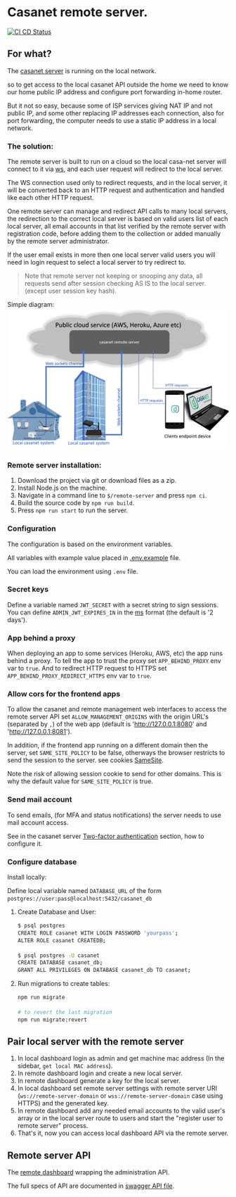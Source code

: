 # Casanet remote server.

[![CI CD Status](https://github.com/casanet/remote-server/workflows/Casanet%20Remote%20CI%20CD/badge.svg?branch=master)](https://github.com/casanet/remote-server/actions)

## For what?

The [casanet server](https://github.com/casanet/casanet-server) is running on the local network.

so to get access to the local casanet API outside the home we need to know our home public IP address and configure port forwarding in-home router.

But it not so easy, because some of ISP services giving NAT IP and not public IP, and some other replacing IP addresses each connection,
also for port forwarding, the computer needs to use a static IP address in a local network.

### The solution:

The remote server is built to run on a cloud so the local casa-net server will connect to it via [ws](https://www.w3.org/TR/websockets/),
and each user request will redirect to the local server.

The WS connection used only to redirect requests,
and in the local server, it will be converted back to an HTTP request and authentication and handled like each other HTTP request.

One remote server can manage and redirect API calls to many local servers,
the redirection to the correct local server is based on valid users list of each local server, all email accounts in that list verified by the remote server with registration code, before adding them to the collection or added manually by the remote server administrator.

If the user email exists in more then one local server valid users you will need in login request to select a local server to try redirect to.

> Note that remote server not keeping or snooping any data,
> all requests send after session checking AS IS to the local server. (except user session key hash).

Simple diagram:
![Screenshot](./docs/images/remote-diagram.png)

### Remote server installation:

1. Download the project via git or download files as a zip.
1. Install Node.js on the machine.
1. Navigate in a command line to `$/remote-server` and press `npm ci`.
1. Build the source code by `npm run build`.
1. Press `npm run start` to run the server.

### Configuration

The configuration is based on the environment variables.

All variables with example value placed in [.env.example](./.env.example) file.

You can load the environment using `.env` file.

### Secret keys

Define a variable named `JWT_SECRET` with a secret string to sign sessions.
You can define `ADMIN_JWT_EXPIRES_IN` in the [ms](https://www.npmjs.com/package/ms) format (the default is '2 days').

### App behind a proxy

When deploying an app to some services (Heroku, AWS, etc) the app runs behind a proxy.
To tell the app to trust the proxy set `APP_BEHIND_PROXY` env var to `true`.
And to redirect HTTP request to HTTPS set `APP_BEHIND_PROXY_REDIRECT_HTTPS` env var to `true`.

### Allow cors for the frontend apps

To allow the casanet and remote management web interfaces to access the remote server API set `ALLOW_MANAGEMENT_ORIGINS` with the origin URL's (separated by `,`) of the web app (default is 'http://127.0.0.1:8080' and 'http://127.0.0.1:8081').

In addition, if the frontend app running on a different domain then the server, set `SAME_SITE_POLICY` to be false, otherways the browser restricts to send the session to the server. see cookies [SameSite](https://developer.mozilla.org/en-US/docs/Web/HTTP/Headers/Set-Cookie).

Note the risk of allowing session cookie to send for other domains.
This is why the default value for `SAME_SITE_POLICY` is true.

### Send mail account

To send emails, (for MFA and status notifications) the server needs to use mail account access.

See in the casanet server [Two-factor authentication](https://github.com/casanet/casanet-server/tree/master/backend#two-factor-authentication-mfa) section, how to configure it.

### Configure database

Install locally:

Define local variable named `DATABASE_URL` of the form `postgres://user:pass@localhost:5432/casanet_db`

1. Create Database and User:

   ```bash
   $ psql postgres
   CREATE ROLE casanet WITH LOGIN PASSWORD 'yourpass';
   ALTER ROLE casanet CREATEDB;

   $ psql postgres -U casanet
   CREATE DATABASE casanet_db;
   GRANT ALL PRIVILEGES ON DATABASE casanet_db TO casanet;
   ```

2. Run migrations to create tables:

   ```bash
   npm run migrate

   # to revert the last migration
   npm run migrate:revert
   ```

## Pair local server with the remote server

1. In local dashboard login as admin and get machine mac address (In the sidebar, `get local MAC address`).
1. In remote dashboard login and create a new local server.
1. In remote dashboard generate a key for the local server.
1. In local dashboard set remote server settings with remote server URI (`ws://remote-server-domain` or `wss://remote-server-domain` case using HTTPS)
   and the generated key.
1. In remote dashboard add any needed email accounts to the valid user's array or in the local server route to users and start the "register user to remote server" process.
1. That's it, now you can access local dashboard API via the remote server.

## Remote server API

The [remote dashboard](https://github.com/casanet/remote-dashboard) wrapping the administration API.

The full specs of API are documented in [swagger API file](./swagger.json).
